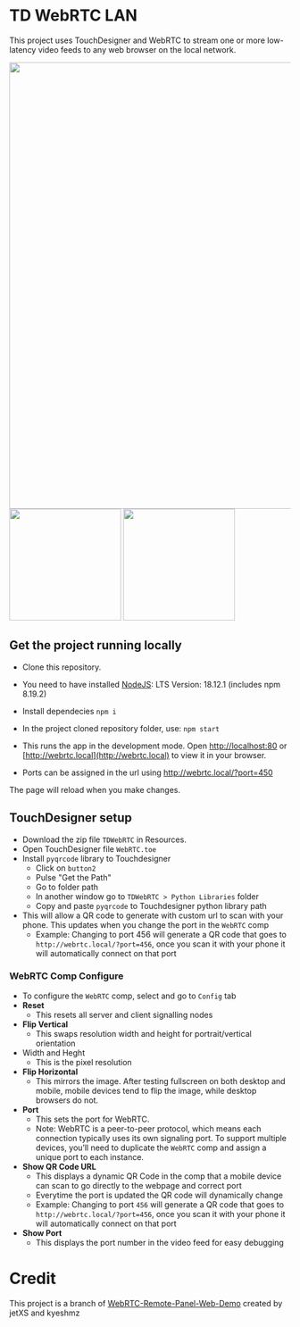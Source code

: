 # TD WebRTC LAN

This project uses TouchDesigner and WebRTC to stream one or more low-latency video feeds to any web browser on the local network.

<p float="left">
  <img src="https://github.com/user-attachments/assets/d3101166-4d13-4943-a8e8-fd5d3194e31f" width="800" />

  
  <img src="https://github.com/user-attachments/assets/8ad108e8-0219-4383-b212-a4daf1ac10ce" width="200" />
  <img src="https://github.com/user-attachments/assets/0676a4bc-8d61-4118-ab31-9f56f45048a9" width="200" />
</p>

## Get the project running locally

- Clone this repository.

- You need to have installed [NodeJS](https://nodejs.org/en/): LTS Version: 18.12.1 (includes npm 8.19.2)

- Install dependecies `npm i`

- In the project cloned repository folder, use:
`npm start`

- This runs the app in the development mode.
Open [http://localhost:80](http://localhost:80) or [http://webrtc.local](http://webrtc.local) to view it in your browser.

- Ports can be assigned in the url using http://webrtc.local/?port=450

The page will reload when you make changes.


## TouchDesigner setup

- Download the zip file `TDWebRTC` in Resources.
- Open TouchDesigner file `WebRTC.toe`
- Install `pyqrcode` library to Touchdesigner
  - Click on `button2`
  - Pulse "Get the Path"
  - Go to folder path
  - In another window go to `TDWebRTC > Python Libraries` folder
  - Copy and paste `pyqrcode` to Touchdesigner python library path
- This will allow a QR code to generate with custom url to scan with your phone. This updates when you change the port in the `WebRTC` comp
  - Example: Changing to port 456 will generate a QR code that goes to `http://webrtc.local/?port=456`, once you scan it with your phone it will automatically connect on that port

### WebRTC Comp Configure
- To configure the `WebRTC` comp, select and go to `Config` tab
- **Reset**
  - This resets all server and client signalling nodes
- **Flip Vertical** 
  - This swaps resolution width and height for portrait/vertical orientation
- Width and Heght
  - This is the pixel resolution
- **Flip Horizontal**
  - This mirrors the image. After testing fullscreen on both desktop and mobile, mobile devices tend to flip the image, while desktop browsers do not.
- **Port**
  - This sets the port for WebRTC. 
  - Note: WebRTC is a peer-to-peer protocol, which means each connection typically uses its own signaling port. To support multiple devices, you’ll need to duplicate the `WebRTC` comp and assign a unique port to each instance.
- **Show QR Code URL**
  - This displays a dynamic QR Code in the comp that a mobile device can scan to go directly to the webpage and correct port
  - Everytime the port is updated the QR code will dynamically change 
  - Example: Changing to port `456` will generate a QR code that goes to `http://webrtc.local/?port=456`, once you scan it with your phone it will automatically connect on that port
- **Show Port**
  - This displays the port number in the video feed for easy debugging

# Credit

This project is a branch of [WebRTC-Remote-Panel-Web-Demo](https://github.com/TouchDesigner/WebRTC-Remote-Panel-Web-Demo) created by jetXS and kyeshmz
